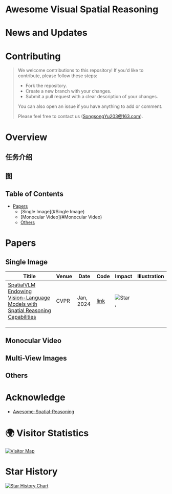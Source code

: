 # Awesome Visual Spatial Reasoning



# News and Updates



# Contributing

> We welcome contributions to this repository! If you'd like to contribute, please follow these steps:
>
> - Fork the repository.
> - Create a new branch with your changes.
> - Submit a pull request with a clear description of your changes.
>
> You can also open an issue if you have anything to add or comment.
>
> Please feel free to contact us (SongsongYu203@163.com).





# Overview

## 任务介绍





## 图





## Table of Contents

- [Papers](#Papers)
  - [Single Image](#Single Image)
  - [Monocular Video](#Monocular Video)
  - [Others](#Others)



# Papers



## Single Image

| Titile                                                       | Venue | Date      | Code | Impact                                                       | Illustration |
| ------------------------------------------------------------ | ----- | --------- | ---- | ------------------------------------------------------------ | ------------ |
| [SpatialVLM Endowing Vision-Language Models with Spatial Reasoning Capabilities](https://arxiv.org/abs/2504.01805) | CVPR  | Jan, 2024 | [link](https://spatial-vlm.github.io/#community-implementation) | ![Star](https://img.shields.io/github/stars/remyxai/VQASynth.svg?style=social&label=Star) , ||
|              ||||||
|                                                              |       |           |      |                                                              |              |
|                                                              |       |           |      |                                                              |              |



## Monocular Video





## Multi-View Images





## Others





# Acknowledge

- [Awesome-Spatial-Reasoning](https://github.com/yyyybq/Awesome-Spatial-Reasoning)



# 🌍 Visitor Statistics

[![Visitor Map](https://clustrmaps.com/map_v2.png?d=qwnP2zUR1Jr_dpMlFJj47-CNhM7vXZ1nnbcTbZy1Bw4)](https://clustrmaps.com/site/1btRk)

 

# Star History

[![Star History Chart](https://api.star-history.com/svg?repos=prism-visual-spatial-intelligence/Awesome-Visual-Spatial-Reasoning&type=Date)](https://www.star-history.com/#prism-visual-spatial-intelligence/Awesome-Visual-Spatial-Reasoning&Date)